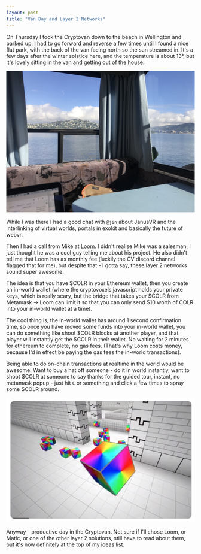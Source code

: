 ```yaml
---
layout: post
title: "Van Day and Layer 2 Networks"
---
```


On Thursday I took the Cryptovan down to the beach in Wellington and parked up. I had to go forward and reverse a few times until I found a nice flat park, with the back of the van facing north so the sun streamed in. It's a few days after the winter solstice here, and the temperature is about 13°, but it's lovely sitting in the van and getting out of the house.

![](/images/posts/cryptovan.jpeg)

While I was there I had a good chat with `@jin` about JanusVR and the interlinking of virtual worlds, portals in exokit and basically the future of webvr.

Then I had a call from Mike at [Loom](http://loomx.io). I didn't realise Mike was a salesman, I just thought he was a cool guy telling me about his project. He also didn't tell me that Loom has as monthly fee (luckily the CV discord channel flagged that for me), but despite that - I gotta say, these layer 2 networks sound super awesome.

The idea is that you have $COLR in your Ethereum wallet, then you create an in-world wallet (where the cryptovoxels javascript holds your private keys, which is really scary, but the bridge that takes your $COLR from Metamask -> Loom can limit it so that you can only send $10 worth of COLR into your in-world wallet at a time).

The cool thing is, the in-world wallet has around 1 second confirmation time, so once you have moved some funds into your in-world wallet, you can do something like shoot $COLR blocks at another player, and that player will instantly get the $COLR in their wallet. No waiting for 2 minutes for ethereum to complete, no gas fees. (That's why Loom costs money, because I'd in effect be paying the gas fees the in-world transactions).

Being able to do on-chain transactions at realtime in the world would be awesome. Want to buy a hat off someone - do it in world instantly, want to shoot $COLR at someone to say thanks for the guided tour, instant, no metamask popup - just hit `C` or something and click a few times to spray some $COLR around.

![](/images/posts/colr.png)

Anyway - productive day in the Cryptovan. Not sure if I'll chose Loom, or Matic, or one of the other layer 2 solutions, still have to read about them, but it's now definitely at the top of my ideas list.